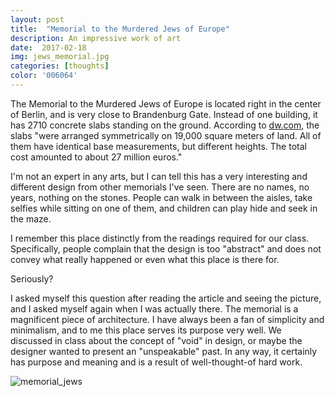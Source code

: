 ```yaml
---
layout: post
title:  "Memorial to the Murdered Jews of Europe"
description: An impressive work of art
date:  2017-02-18
img: jews_memorial.jpg
categories: [thoughts]
color: '006064'
---
```


The Memorial to the Murdered Jews of Europe is located right in the center of Berlin, and is very close to Brandenburg Gate. Instead of one building, it has 2710 concrete slabs standing on the ground. According to [dw.com](http://www.dw.com/en/ten-year-anniversary-of-berlins-holocaust-memorial/g-18438425), the slabs "were arranged symmetrically on 19,000 square meters of land. All of them have identical base measurements, but different heights. The total cost amounted to about 27 million euros."

I'm not an expert in any arts, but I can tell this has a very interesting and different design from other memorials I've seen. There are no names, no years, nothing on the stones. People can walk in between the aisles, take selfies while sitting on one of them, and children can play hide and seek in the maze.

I remember this place distinctly from the readings required for our class. Specifically, people complain that the design is too "abstract" and does not convey what really happened or even what this place is there for.

Seriously?

I asked myself this question after reading the article and seeing the picture, and I asked myself again when I was actually there. The memorial is a magnificent piece of architecture. I have always been a fan of simplicity and minimalism, and to me this place serves its purpose very well. We discussed in class about the concept of "void" in design, or maybe the designer wanted to present an "unspeakable" past. In any way, it certainly has purpose and meaning and is a result of well-thought-of hard work.

![memorial_jews]({{site.baseurl}}/images-hq/memorial_jews/jews.jpg)
